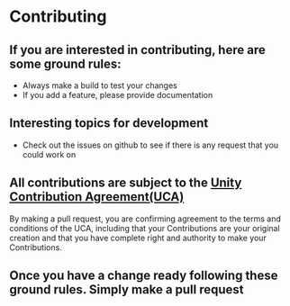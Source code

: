 # Contributing

## If you are interested in contributing, here are some ground rules:
* Always make a build to test your changes
* If you add a feature, please provide documentation

## Interesting topics for development
* Check out the issues on github to see if there is any request that you could work on

## All contributions are subject to the [Unity Contribution Agreement(UCA)](https://unity3d.com/legal/licenses/Unity_Contribution_Agreement)
By making a pull request, you are confirming agreement to the terms and conditions of the UCA, including that your Contributions are your original creation and that you have complete right and authority to make your Contributions.

## Once you have a change ready following these ground rules. Simply make a pull request